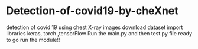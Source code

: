 # Detection-of-covid19-by-cheXnet
detection of covid 19 using chest X-ray images 
download dataset 
import libraries keras, torch ,tensorFlow
Run the main.py and then test.py file
ready to go 
run the module!!
